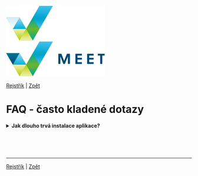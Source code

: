 [![MEET](../../_data/MEET_H_04.svg#gh-dark-mode-only "MEET")](../../README.md#gh-dark-mode-only)
[![MEET](../../_data/MEET_H_03.svg#gh-light-mode-only "MEET")](../../README.md#gh-light-mode-only)

[Rejstřík](../README.md) | [Zpět](0004.md)


# FAQ - často kladené dotazy

<details>
<summary><strong>Jak dlouho trvá instalace aplikace?</strong></summary>
<br />

Samotná instalace aplikace je velmi rychlá *(v řádu hodin)*. Výrazně delší dobu však může trvat, než se vše vykomunikuje, aplikace správně nastaví a naimportují se potřební uživatelé. 

Nové instalace bez potřeby modifikací většinou realizujeme do týdne od poptání.
</details>

<br /><br /><br />


---
[Rejstřík](../README.md) | [Zpět](0004.md)